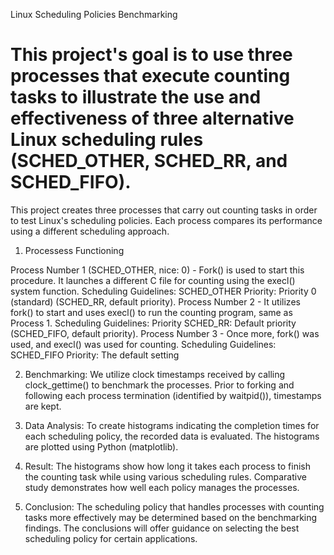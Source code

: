 Linux Scheduling Policies Benchmarking
# This project's goal is to use three processes that execute counting tasks to illustrate the use and effectiveness of three alternative Linux scheduling rules (SCHED_OTHER, SCHED_RR, and SCHED_FIFO).

This project creates three processes that carry out counting tasks in order to test Linux's scheduling policies. Each process compares its performance using a different scheduling approach.

1. Processess Functioning

Process Number 1 (SCHED_OTHER, nice: 0) - Fork() is used to start this procedure. It launches a different C file for counting using the execl() system function. Scheduling Guidelines: SCHED_OTHER Priority: Priority 0 (standard)
(SCHED_RR, default priority).
Process Number 2 - It utilizes fork() to start and uses execl() to run the counting program, same as Process 1.
Scheduling Guidelines: Priority SCHED_RR: Default priority
(SCHED_FIFO, default priority).
Process Number 3 - Once more, fork() was used, and execl() was used for counting. Scheduling Guidelines: SCHED_FIFO
Priority: The default setting

2. Benchmarking: We utilize clock timestamps received by calling clock_gettime() to benchmark the processes. Prior to forking and following each process termination (identified by waitpid()), timestamps are kept.

3. Data Analysis: To create histograms indicating the completion times for each scheduling policy, the recorded data is evaluated. The histograms are plotted using Python (matplotlib).

4. Result: The histograms show how long it takes each process to finish the counting task while using various scheduling rules. Comparative study demonstrates how well each policy manages the processes.

5. Conclusion: The scheduling policy that handles processes with counting tasks more effectively may be determined based on the benchmarking findings. The conclusions will offer guidance on selecting the best scheduling policy for certain applications.